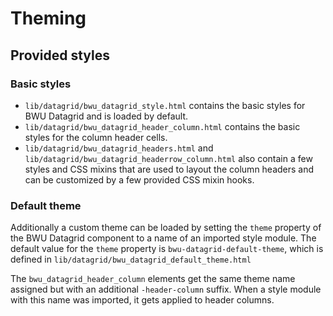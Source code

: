 # Theming

## Provided styles

### Basic styles
- `lib/datagrid/bwu_datagrid_style.html` contains the basic styles for BWU Datagrid and is loaded by default.
- `lib/datagrid/bwu_datagrid_header_column.html` contains the basic styles for the column header cells.
- `lib/datagrid/bwu_datagrid_headers.html` and `lib/datagrid/bwu_datagrid_headerrow_column.html` also contain a few
styles and CSS mixins that are used to layout the column headers and can be customized by a few provided CSS mixin
hooks.

### Default theme
Additionally a custom theme can be loaded by setting the `theme` property of the BWU Datagrid component to a name of an
imported style module.
The default value for the `theme` property is `bwu-datagrid-default-theme`, which is defined in
`lib/datagrid/bwu_datagrid_default_theme.html`

The `bwu_datagrid_header_column` elements get the same theme name assigned but with an additional `-header-column`
suffix. When a style module with this name was imported, it gets applied to header columns.

